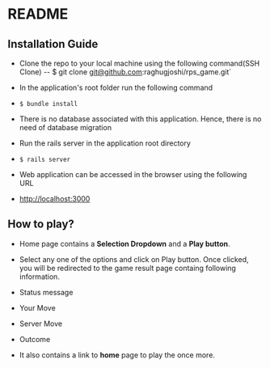 # README

## Installation Guide

- Clone the repo to your local machine using the following command(SSH Clone)
-- $ git clone git@github.com:raghugjoshi/rps_game.git`

- In the application's root folder run the following command
- `$ bundle install`

- There is no database associated with this application. Hence, there is no need of database migration

- Run the rails server in the application root directory
- `$ rails server`
- Web application can be accessed in the browser using the following URL
- [http://localhost:3000](http://localhost:3000/)

## How to play?
- Home page contains a **Selection Dropdown** and a **Play button**.
- Select any one of the options and click on Play button. Once clicked, you will be redirected to the game result page containg following information.

 - Status message
 - Your Move
 - Server Move
 - Outcome
- It also contains a link to **home** page to play the once more.
